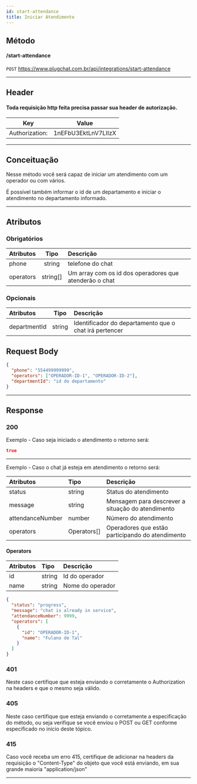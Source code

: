 ```yaml
---
id: start-attendance
title: Iniciar Atendimento
---
```


## Método

#### /start-attendance

`POST` https://www.plugchat.com.br/api/integrations/start-attendance

---

## Header

#### Toda requisição http feita precisa passar sua header de autorização.

|      Key       |        Value        |
| :------------: | :-----------------: |
| Authorization: | 1nEFbU3EktLnV7LIIzX |

---

## Conceituação

Nesse método você será capaz de iniciar um atendimento com um operador ou com vários.

É possível também informar o id de um departamento e iniciar o atendimento no departamento informado.

---

## Atributos

### Obrigatórios

| Atributos | Tipo | Descrição |
| :-- | :-: | :-- |
| phone | string | telefone do chat |
| operators | string[] | Um array com os id dos operadores que atenderão o chat |

### Opcionais

| Atributos | Tipo | Descrição |
| :-- | :-: | :-- |
| departmentId | string | Identificador do departamento que o chat irá pertencer |

## Request Body

```json
{
  "phone": "554499999999",
  "operators": ["OPERADOR-ID-1", "OPERADOR-ID-2"],
  "departmentId": "id do departamento"
}
```

---

## Response

### 200

Exemplo - Caso seja iniciado o atendimento o retorno será:

```json
true
```

---

Exemplo - Caso o chat já esteja em atendimento o retorno será:

| Atributos | Tipo | Descrição |
| :-- | :-- | :-- |
| status | string | Status do atendimento |
| message | string | Mensagem para descrever a situação do atendimento |
| attendanceNumber | number | Número do atendimento |
| operators | Operators[] | Operadores que estão participando do atendimento |

#### Operators

| Atributos | Tipo   | Descrição        |
| :-------- | :----- | :--------------- |
| id        | string | Id do operador   |
| name      | string | Nome do operador |

```json
{
  "status": "progress",
  "message": "chat is already in service",
  "attendanceNumber": 9999,
  "operators": [
    {
      "id": "OPERADOR-ID-1",
      "name": "Fulano de Tal"
    }
  ]
}
```

### 401

Neste caso certifique que esteja enviando o corretamente o Authorization na headers e que o mesmo seja válido.

### 405

Neste caso certifique que esteja enviando o corretamente a especificação do método, ou seja verifique se você enviou o POST ou GET conforme especificado no inicio deste tópico.

### 415

Caso você receba um erro 415, certifique de adicionar na headers da requisição o "Content-Type" do objeto que você está enviando, em sua grande maioria "application/json"

---

